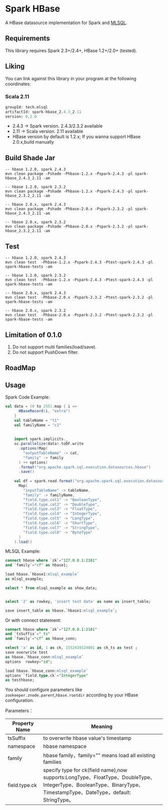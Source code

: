 # Spark HBase

A HBase datasource implementation for Spark and [MLSQL](http://www.mlsql.tech).
  
## Requirements

This library requires Spark 2.3+/2.4+, HBase 1.2+/2.0+ (tested).

## Liking 

You can link against this library in your program at the following coordinates:

### Scala 2.11

```sql
groupId: tech.mlsql
artifactId: spark-hbase_2.4.3_2.11
version: 0.1.0
```

* 2.4.3 -> Spark version. 2.4.3/2.3.2 available
* 2.11 -> Scala version.  2.11 available
* HBase version by default is 1.2.x; If you wanna support HBase 2.0.x,build manually 

## Build Shade Jar

```shell
-- hbase 1.2.0, spark 2.4.3
mvn clean package -Pshade -Phbase-1.2.x -Pspark-2.4.3 -pl spark-hbase_2.4.3_2.11 -am

-- hbase 1.2.0, spark 2.3.2
mvn clean package -Pshade -Phbase-1.2.x -Pspark-2.4.3 -pl spark-hbase_2.3.2_2.11 -am

-- hbase 2.0.x, spark 2.4.3
mvn clean package -Pshade -Phbase-2.0.x -Pspark-2.3.2 -pl spark-hbase_2.4.3_2.11 -am

-- hbase 2.0.x, spark 2.3.2
mvn clean package -Pshade -Phbase-2.0.x -Pspark-2.3.2 -pl spark-hbase_2.3.2_2.11 -am

```

## Test

```shell
-- hbase 1.2.0, spark 2.4.3
mvn clean test  -Phbase-1.2.x -Pspark-2.4.3 -Ptest-spark-2.4.3 -pl spark-hbase-tests -am

-- hbase 1.2.0, spark 2.3.2
mvn clean test  -Phbase-1.2.x -Pspark-2.4.3 -Ptest-spark-2.4.3 -pl spark-hbase-tests -am

-- hbase 2.0.x, spark 2.4.3
mvn clean test  -Phbase-2.0.x -Pspark-2.3.2 -Ptest-spark-2.3.2 -pl spark-hbase-tests -am

-- hbase 2.0.x, spark 2.3.2
mvn clean test  -Phbase-2.0.x -Pspark-2.3.2 -Ptest-spark-2.3.2 -pl spark-hbase-tests -am
```



## Limitation of 0.1.0

1. Do not support multi families(load/save).
2. Do not support PushDown filter.

## RoadMap

 

## Usage

Spark Code Example:

```scala
val data = (0 to 255).map { i =>
      HBaseRecord(i, "extra")
    }
    val tableName = "t1"
    val familyName = "c1"
    
    
    import spark.implicits._
    sc.parallelize(data).toDF.write
      .options(Map(
        "outputTableName" -> cat,
        "family" -> family
      ) ++ options)
      .format("org.apache.spark.sql.execution.datasources.hbase")
      .save()
      
    val df = spark.read.format("org.apache.spark.sql.execution.datasources.hbase").options(
      Map(
        "inputTableName" -> tableName,
        "family" -> familyName,
        "field.type.col1" -> "BooleanType",
        "field.type.col2" -> "DoubleType",
        "field.type.col3" -> "FloatType",
        "field.type.col4" -> "IntegerType",
        "field.type.col5" -> "LongType",
        "field.type.col6" -> "ShortType",
        "field.type.col7" -> "StringType",
        "field.type.col8" -> "ByteType"
      )
    ).load()    
```


MLSQL Example:

```sql
connect hbase where `zk`="127.0.0.1:2181"
and `family`="cf" as hbase1;

load hbase.`hbase1:mlsql_example`
as mlsql_example;

select * from mlsql_example as show_data;


select '2' as rowkey, 'insert test data' as name as insert_table;

save insert_table as hbase.`hbase1:mlsql_example`;
```

Or with connect statement:

```sql
connect hbase where `zk`="127.0.0.1:2181"
and `tsSuffix`="_ts"
and `family`="cf" as hbase_conn;

select 'a' as id, 1 as ck, 1552419324001 as ck_ts as test ;
save overwrite test
as hbase.`hbase_conn:mlsql_example`
options  rowkey="id";

load hbase.`hbase_conn:mlsql_example`
options `field.type.ck`="IntegerType"
as testhbase;
```

You should configure parameters like `zookeeper.znode.parent`,`hbase.rootdir` according by 
your HBase configuration.  

Parameters：

| Property Name  |  Meaning |
|---|---|
| tsSuffix |to overwrite hbase value's timestamp|
|namespace|hbase namespace|
| family |hbase family，family="" means load all existing families|
| field.type.ck | specify type for ck(field name),now supports:LongType、FloatType、DoubleType、IntegerType、BooleanType、BinaryType、TimestampType、DateType，default: StringType。|




